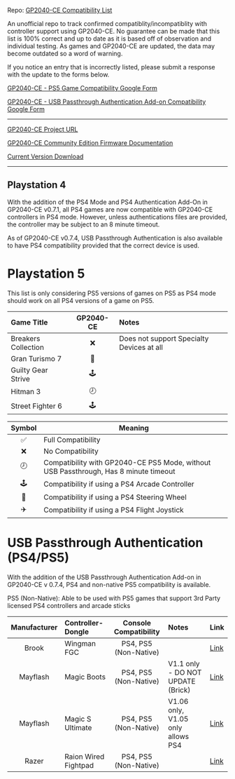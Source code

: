 Repo: [GP2040-CE Compatibility List](https://github.com/InfraredAces/GP2040-CE-Compatibility-List)

An unofficial repo to track confirmed compatiblity/incompatiblity with controller support using GP2040-CE. No guarantee can be made that this list is 100% correct and up to date as it is based off of observation and individual testing. As games and GP2040-CE are updated, the data may become outdated so a word of warning.

If you notice an entry that is incorrectly listed, please submit a response with the update to the forms below.

[GP2040-CE - PS5 Game Compatibility Google Form](https://forms.gle/5G8N6FiZHyZYVgox6)

[GP2040-CE - USB Passthrough Authentication Add-on Compatibility Google Form](https://forms.gle/9SeHYNZwP9sDN49g7)

---

[GP2040-CE Project URL](https://github.com/OpenStickCommunity/GP2040-CE)

[GP2040-CE Community Edition Firmware Documentation](https://gp2040-ce.info/#/)

[Current Version Download](https://gp2040-ce.info/#/download)

---
## Playstation 4

With the addition of the PS4 Mode and PS4 Authentication Add-On in GP2040-CE v0.7.1, all PS4 games are now compatible with GP2040-CE controllers in PS4 mode. However, unless authentications files are provided, the controller may be subject to an 8 minute timeout.

As of GP2040-CE v0.7.4, USB Passthrough Authentication is also available to have PS4 compatibility provided that the correct device is used.

# Playstation 5

This list is only considering PS5 versions of games on PS5 as PS4 mode should work on all PS4 versions of a game on PS5.

| Game Title          |  GP2040-CE  | Notes                                     |
|:--------------------|:-----------:|:------------------------------------------|
| Breakers Collection |      ❌      | Does not support Specialty Devices at all |
| Gran Turismo 7      |      🚗      |                                           |
| Guilty Gear Strive  |     🕹️      |                                           |
| Hitman 3            |      🕗      |                                           |
| Street Fighter 6    |     🕹️      |                                           |

| Symbol | Meaning                                                     |
|:------:|-------------------------------------------------------------|
|    ✅   | Full Compatibility                                          |
|    ❌   | No Compatibility                                            |
|    🕗   | Compatibility with GP2040-CE PS5 Mode, without USB Passthrough, Has 8 minute timeout |
|    🕹️   | Compatibility if using a PS4 Arcade Controller              |
|    🚗   | Compatibility if using a PS4 Steering Wheel                 |
|    ✈️   | Compatibility if using a PS4 Flight Joystick                |

# USB Passthrough Authentication (PS4/PS5)

With the addition of the USB Passthrough Authentication Add-on in GP2040-CE v 0.7.4, PS4 and non-native PS5 compatibility is available.

PS5 (Non-Native): Able to be used with PS5 games that support 3rd Party licensed PS4 controllers and arcade sticks

|  Manufacturer  | Controller-Dongle    |  Console Compatibility  | Notes                             | Link                                                                  |
|:--------------:|:---------------------|:-----------------------:|:----------------------------------|:----------------------------------------------------------------------|
|     Brook      | Wingman FGC          |  PS4, PS5 (Non-Native)  |                                   | [Link](https://www.brookaccessory.com/products/wingmanfgc/index.html) |
|    Mayflash    | Magic Boots          |  PS4, PS5 (Non-Native)  | V1.1 only - DO NOT UPDATE (Brick) | [Link](https://www.brookaccessory.com/products/wingmanfgc/index.html) |
|    Mayflash    | Magic S Ultimate     |  PS4, PS5 (Non-Native)  | V1.06 only, V1.05 only allows PS4 | [Link](https://www.brookaccessory.com/products/wingmanfgc/index.html) |
|     Razer      | Raion Wired Fightpad |  PS4, PS5 (Non-Native)  |                                   | [Link](https://www.brookaccessory.com/products/wingmanfgc/index.html) |
